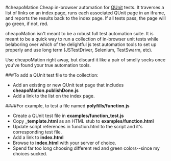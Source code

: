 #cheapoMation
Cheap in-browser automation for [QUnit](http://docs.jquery.com/Qunit) tests. 
It traverses a list of links on an index page, runs each associated QUnit page 
in an iframe, and reports the results back to the index page. If all tests pass, 
the page will go green, if not, red.

cheapoMation isn't meant to be a robust full test automation suite. It is meant 
to be a quick way to run a collection of in-browser unit tests while belaboring 
over which of the delightful js test automation tools to set up properly and use 
long term (JSTestDriver, Selenium, TestSwarm, etc).

Use cheapoMation right away, but discard it like a pair of smelly socks once 
you've found your true automation tools. 

###To add a QUnit test file to the collection:

* Add an existing or new QUnit test page that includes **cheapoMation.publishDone.js**
* Add a link to the list on the index page.

####For example, to test a file named **polyfills/function.js**

* Create a QUnit test file in **examples/function_test.js**
* Copy **_template.html** as an HTML stub to **examples/function.html**
* Update script references in function.html to the script and it's corresponding test file.
* Add a link to **index.html**
* Browse to **index.html** with your server of choice.
* Spend far too long choosing different red and green colors--since my choices sucked.



